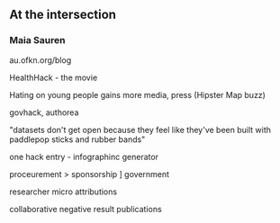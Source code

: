 ## At the intersection
### Maia Sauren

au.ofkn.org/blog

HealthHack - the movie

Hating on young people gains more media, press (Hipster Map buzz)

govhack, authorea

"datasets don't get open because they feel like they've been built with paddlepop sticks and rubber bands"

one hack entry - infographinc generator

proceurement > sponsorship ] government

researcher micro attributions

collaborative negative result publications

